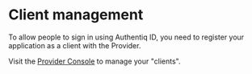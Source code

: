 # Client management

To allow people to sign in using Authentiq ID, you need to register your application as a client with the Provider.

Visit the [Provider Console](/console) to manage your "clients".


<div ng-app="AQProviderConsole">
    <div class="row">
        <div class="col-md-12">
            <div ui-view></div> <!-- This is where our views will load -->
        </div>
    </div>
</div>

<script src='js/app.js' type='text/javascript'></script>
